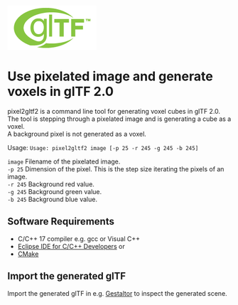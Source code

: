 [![](glTF.png)](https://github.com/KhronosGroup/glTF/tree/master/specification/2.0)

# Use pixelated image and generate voxels in glTF 2.0

pixel2gltf2 is a command line tool for generating voxel cubes in glTF 2.0.  
The tool is stepping through a pixelated image and is generating a cube as a voxel.  
A background pixel is not generated as a voxel.  

Usage: `Usage: pixel2gltf2 image [-p 25 -r 245 -g 245 -b 245]`  

`image` Filename of the pixelated image.  
`-p 25` Dimension of the pixel. This is the step size iterating the pixels of an image.  
`-r 245` Background red value.  
`-g 245` Background green value.  
`-b 245` Background blue value.  


## Software Requirements

* C/C++ 17 compiler e.g. gcc or Visual C++
* [Eclipse IDE for C/C++ Developers](https://www.eclipse.org/downloads/packages/release/2021-03/r/eclipse-ide-cc-developers) or  
* [CMake](https://cmake.org/)  


## Import the generated glTF

Import the generated glTF in e.g. [Gestaltor](https://gestaltor.io/) to inspect the generated scene.  
